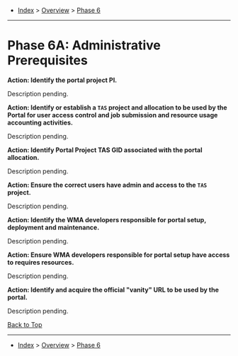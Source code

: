 <a id="top"></a>

- [Index](../index.md) > [Overview](overview.md) > [Phase 6](phase_06.md)

---

<a id="actions"></a>

# Phase 6A: Administrative Prerequisites

<a id="6a-action-01"></a>

**Action: Identify the portal project PI.**

Description pending.

<a id="6a-action-02"></a>

**Action: Identify or establish a `TAS` project and allocation to be used by the Portal for user access control and job submission and resource usage accounting activities.**

Description pending.

<a id="6a-action-03"></a>

**Action: Identify Portal Project TAS GID associated with the portal allocation.**

Description pending.

<a id="6a-action-04"></a>

**Action: Ensure the correct users have admin and access to the `TAS` project.**

Description pending.

<a id="6a-action-05"></a>

**Action: Identify the WMA developers responsible for portal setup, deployment and maintenance.**

Description pending.

<a id="6a-action-06"></a>

**Action: Ensure WMA developers responsible for portal setup have access to requires resources.**

Description pending.

<a id="6a-action-07"></a>

**Action: Identify and acquire the official "vanity" URL to be used by the portal.**

Description pending.

<a class="inline-navlink-page-top" href="#top">Back to Top</a>

---

- [Index](../index.md) > [Overview](overview.md) > [Phase 6](phase_06.md)
